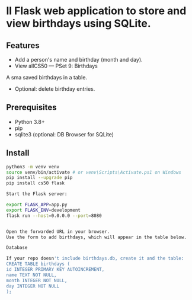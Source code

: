 # ll Flask web application to store and view birthdays using SQLite.


## Features
- Add a person's name and birthday (month and day).
- View allCS50 — PSet 9: Birthdays


A sma saved birthdays in a table.
- Optional: delete birthday entries.


## Prerequisites
- Python 3.8+
- pip
- sqlite3 (optional: DB Browser for SQLite)


## Install
```bash
python3 -m venv venv
source venv/bin/activate # or venv\Scripts\Activate.ps1 on Windows
pip install --upgrade pip
pip install cs50 flask

Start the Flask server:

export FLASK_APP=app.py
export FLASK_ENV=development
flask run --host=0.0.0.0 --port=8080


Open the forwarded URL in your browser.
Use the form to add birthdays, which will appear in the table below.

Database

If your repo doesn't include birthdays.db, create it and the table:
CREATE TABLE birthdays (
id INTEGER PRIMARY KEY AUTOINCREMENT,
name TEXT NOT NULL,
month INTEGER NOT NULL,
day INTEGER NOT NULL
);


